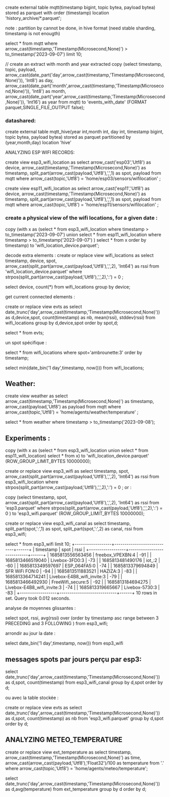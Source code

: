 


create external table mqtt(timestamp bigint, topic bytea, payload bytea) stored as parquet with order (timestamp)   location 'history_archive/*.parquet';

note : partition by cannot be done, in hive format (need stable sharding, timestamp is not enougth)

select * from mqtt where arrow_cast(timestamp,'Timestamp(Microsecond,None)') > to_timestamp('2023-09-07') limit 10;

// create an extract with month and year extracted
copy (select timestamp, topic, payload, arrow_cast(date_part('day',arrow_cast(timestamp,'Timestamp(Microsecond,None)')), 'Int8') as day, arrow_cast(date_part('month',arrow_cast(timestamp,'Timestamp(Microsecond,None)')), 'Int8') as month, arrow_cast(date_part('year',arrow_cast(timestamp,'Timestamp(Microsecond,None)')), 'Int16') as year from mqtt) to 'events_with_date' (FORMAT parquet,SINGLE_FILE_OUTPUT false);


### datashared:


create external table mqtt_hive(year int,month int, day int, timestamp bigint, topic bytea, payload bytea) stored as parquet partitioned by (year,month,day)  location 'hive'



ANALYZING ESP WIFI RECORDS:

create view esp3_wifi_location as select arrow_cast('esp03','Utf8') as device, arrow_cast(timestamp,'Timestamp(Microsecond,None)') as timestamp, split_part(arrow_cast(payload,'Utf8'),',',1) as spot, payload from mqtt where arrow_cast(topic,'Utf8') = 'home/esp03/sensors/wifilocation' ;

create view esp11_wifi_location as select arrow_cast('esp11','Utf8') as device, arrow_cast(timestamp,'Timestamp(Microsecond,None)') as timestamp, split_part(arrow_cast(payload,'Utf8'),',',1) as spot, payload from mqtt where arrow_cast(topic,'Utf8') = 'home/esp11/sensors/wifilocation' ;

### create a physical view of the wifi locations, for a given date :

copy (with x as (select * from esp3_wifi_location where timestamp > to_timestamp('2023-09-07') union select * from esp11_wifi_location where timestamp > to_timestamp('2023-09-07') ) select * from x order by timestamp) to 'wifi_location_device.parquet';

decode extra elements :
create or replace view wifi_locations as select timestamp, device, spot, arrow_cast(split_part(arrow_cast(payload,'Utf8'),',',2), 'Int64') as rssi from 'wifi_location_device.parquet' where strpos(split_part(arrow_cast(payload,'Utf8'),',',2),':') = 0 ;

select device, count(*) from wifi_locations group by device;

get current connected elements :

create or replace view evts as select date_trunc('day',arrow_cast(timestamp,'Timestamp(Microsecond,None)')) as d,device,spot, count(timestamp) as nb, mean(rssi), stddev(rssi) from wifi_locations group by d,device,spot order by spot,d;

select * from evts;

un spot spécifique :

select * from wifi_locations where spot='ambrounette:3' order by timestamp;

select min(date_bin('1 day',timestamp, now())) from wifi_locations;

Weather:
--------

create view weather as select arrow_cast(timestamp,'Timestamp(Microsecond,None)') as timestamp, arrow_cast(payload,'Utf8') as payload from mqtt where arrow_cast(topic,'Utf8') = 'home/agents/weather/temperature' ;

select * from weather where timestamp > to_timestamp('2023-09-08');


Experiments :
--------

copy (with x as (select * from esp3_wifi_location union select * from esp11_wifi_location) select * from x) to 'wifi_location_device.parquet' (ROW_GROUP_LIMIT_BYTES 10000000);

create or replace view esp3_wifi as select timestamp, spot, arrow_cast(split_part(arrow_cast(payload,'Utf8'),',',2), 'Int64') as rssi from esp3_wifi_location where strpos(split_part(arrow_cast(payload,'Utf8'),',',2),':') = 0 ;
or :

copy (select timestamp, spot, arrow_cast(split_part(arrow_cast(payload,'Utf8'),',',2), 'Int64') as rssi from 'esp3.parquet' where strpos(split_part(arrow_cast(payload,'Utf8'),',',2),':') = 0 ) to 'esp3_wifi.parquet' (ROW_GROUP_LIMIT_BYTES 10000000);


create or replace view esp3_wifi_canal as select timestamp, split_part(spot,':',1) as spot, split_part(spot,':',2) as canal, rssi from esp3_wifi;

 select * from esp3_wifi limit 10;
+------------------+----------------------------+------+
| timestamp        | spot                       | rssi |
+------------------+----------------------------+------+
| 1685813556563456 | freebox_VPEXBN:4           | -91  |
| 1685813466519040 | Livebox-3FD0:3             | -73  |
| 1685813481490176 | iot_:2                     | -60  |
| 1685813349597697 | ESP_064FA5:0               | -74  |
| 1685813379694849 | SFR WiFi FON:0             | -94  |
| 1685813511883521 | HAZIZA:3                   | -83  |
| 1685813364714241 | Livebox-E4B8_wifi_invite:3 | -79  |
| 1685813466492930 | FreeWifi_secure:5          | -92  |
| 1685813184694275 | Livebox-E4B8_wifi_invite:3 | -74  |
| 1685813319665667 | Livebox-5730:3             | -83  |
+------------------+----------------------------+------+
10 rows in set. Query took 0.012 seconds.


analyse de moyennes glissantes :

select spot, rssi, avg(rssi) over (order by timestamp asc range between 3 PRECEDING and 3 FOLLOWING ) from esp3_wifi;



arrondir au jour la date :

select date_bin('1 day',timestamp, now()) from esp3_wifi

messages spots par jours perçu par esp3:
----------------------------------------

select date_trunc('day',arrow_cast(timestamp,'Timestamp(Microsecond,None)')) as d,spot, count(timestamp) from esp3_wifi_canal group by d,spot order by d;

ou avec la table stockée :

create or replace view evts as select date_trunc('day',arrow_cast(timestamp,'Timestamp(Microsecond,None)')) as d,spot, count(timestamp) as nb from 'esp3_wifi.parquet' group by d,spot order by d;



ANALYZING METEO_TEMPERATURE
---------------------------

create or replace view ext_temperature as select timestamp, arrow_cast(timestamp,'Timestamp(Microsecond,None)') as time, arrow_cast(arrow_cast(payload,'Utf8'),'Float32')/100 as temperature from '.' where arrow_cast(topic,'Utf8') = 'home/agents/meteo/temperature';

select date_trunc('day',arrow_cast(timestamp,'Timestamp(Microsecond,None)')) as d,avg(temperature) from ext_temperature group by d order by d;


